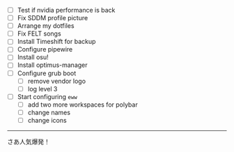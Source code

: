 - [ ] Test if nvidia performance is back
- [ ] Fix SDDM profile picture
- [ ] Arrange my dotfiles
- [ ] Fix FELT songs
- [ ] Install Timeshift for backup
- [ ] Configure pipewire 
- [ ] Install osu!
- [ ] Install optimus-manager
- [ ] Configure grub boot
	- [ ] remove vendor logo
	- [ ] log level 3
- [ ] Start configuring `eww`
	- [ ] add two more workspaces for polybar
	- [ ] change names
	- [ ] change icons
---
さあ人気爆発！